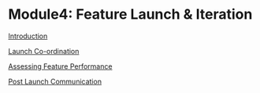 # Module4: Feature Launch & Iteration

[Introduction](Module4%20Feature%20Launch%20&%20Iteration%20d4464b6914b847baafdd2e571ef60b26/Introduction%202beeae55c15a4259b996e54451f1b22a.md)

[Launch Co-ordination](Module4%20Feature%20Launch%20&%20Iteration%20d4464b6914b847baafdd2e571ef60b26/Launch%20Co-ordination%208c622a5eb6fe441bb3e442937f3f4c03.md)

[Assessing Feature Performance](Module4%20Feature%20Launch%20&%20Iteration%20d4464b6914b847baafdd2e571ef60b26/Assessing%20Feature%20Performance%20ecf9656dd2304f009a7921294ef6bf19.md)

[Post Launch Communication](Module4%20Feature%20Launch%20&%20Iteration%20d4464b6914b847baafdd2e571ef60b26/Post%20Launch%20Communication%20e121aca01096474ea5106a474cf3242b.md)